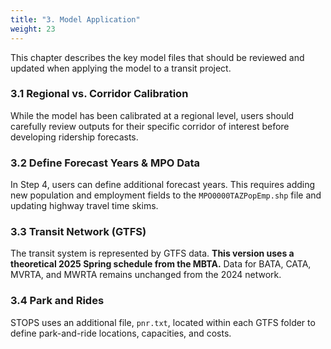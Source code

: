 ```yaml
---
title: "3. Model Application"
weight: 23
---
```


This chapter describes the key model files that should be reviewed and updated when applying the model to a transit project.

### 3.1 Regional vs. Corridor Calibration
While the model has been calibrated at a regional level, users should carefully review outputs for their specific corridor of interest before developing ridership forecasts.

### 3.2 Define Forecast Years & MPO Data
In Step 4, users can define additional forecast years. This requires adding new population and employment fields to the `MPO0000TAZPopEmp.shp` file and updating highway travel time skims.

### 3.3 Transit Network (GTFS)
The transit system is represented by GTFS data. **This version uses a theoretical 2025 Spring schedule from the MBTA.** Data for BATA, CATA, MVRTA, and MWRTA remains unchanged from the 2024 network.

### 3.4 Park and Rides
STOPS uses an additional file, `pnr.txt`, located within each GTFS folder to define park-and-ride locations, capacities, and costs.